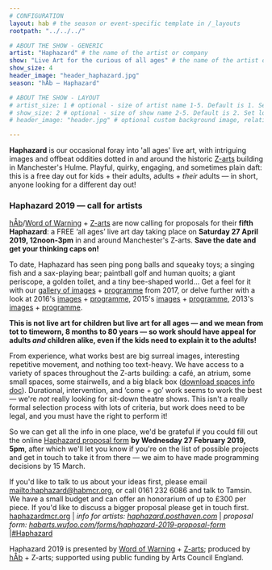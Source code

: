 ```yaml
---
# CONFIGURATION
layout: hab # the season or event-specific template in /_layouts
rootpath: "../../../"

# ABOUT THE SHOW - GENERIC
artist: "Haphazard" # the name of the artist or company
show: "Live Art for the curious of all ages" # the name of the artist or company
show_size: 4
header_image: "header_haphazard.jpg"   
season: "hÅb — Haphazard" 

# ABOUT THE SHOW - LAYOUT
# artist_size: 1 # optional - size of artist name 1-5. Default is 1. Set longer names to lower values
# show_size: 2 # optional - size of show name 2-5. Default is 2. Set longer names to lower values
# header_image: "header.jpg" # optional custom background image, relative to current page

---         
```

**Haphazard** is our occasional foray into 'all ages' live art, with intriguing images and offbeat oddities dotted in and around the historic <a href="http://www.z-arts.org" target="_blank">Z-arts</a> building in Manchester's Hulme. Playful, quirky, engaging, and sometimes plain daft: this is a free day out for kids + their adults, adults + *their* adults — in short, anyone looking for a different day out!         
       
### Haphazard 2019 — call for artists         
[hÅb](/hab)/[Word of Warning](/) + <a href="http://www.z-arts.org" target="_blank">Z-arts</a> are now calling for proposals for their **fifth Haphazard**: a FREE ‘all ages’ live art day taking place on **Saturday 27 April 2019, 12noon-3pm** in and around Manchester's Z-arts. **Save the date and get your thinking caps on!**         
         
To date, Haphazard has seen ping pong balls and squeaky toys; a singing fish and a sax-playing bear; paintball golf and human quoits; a giant periscope, a golden toilet, and a tiny bee-shaped world… Get a feel for it with our [gallery of images](/galleries/2018-emergency) + [programme](/archive/2017-haphazard) from 2017, or delve further with a look at 2016's [images](/galleries/2016-haphazard) + [programme](/archive/2016-haphazard), 2015's [images](/galleries/2015-haphazard) + [programme](/archive/2015-haphazard), 2013's [images](/galleries//2013-haphazard) + [programme](/archive/2013-spring/haphazard).         
        
**This is not live art for children but live art for all ages — and we mean from tot to timeworn, 8 months to 80 years — so work should have appeal for adults *and* children alike, even if the kids need to explain it to the adults!**        
            
From experience, what works best are big surreal images, interesting repetitive movement, and nothing too text-heavy. We have access to a variety of spaces throughout the Z-arts building: a café, an atrium, some small spaces, some stairwells, and a big black box (<a href="http://phaven-prod.s3.amazonaws.com/files/document_part/asset/2181982/T45imCOf7WX63-2Zcn9tTOY0L4E/Haphazard19_spaces.docx" target="_blank">download spaces info doc</a>). Durational, intervention, and ‘come + go’ work seems to work the best — we're *not* really looking for sit-down theatre shows. This isn't a really formal selection process with lots of criteria, but work does need to be legal, and you must have the right to perform it!        
         
So we can get all the info in one place, we'd be grateful if you could fill out the online <a href="http://habarts.wufoo.com/forms/haphazard-2019-proposal-form" target="_blank">Haphazard proposal form</a> **by Wednesday 27 February 2019, 5pm**, after which we'll let you know if you're on the list of possible projects and get in touch to take it from there — we aim to have made programming decisions by 15 March.        
        
If you'd like to talk to us about your ideas first, please email <mailto:haphazard@habmcr.org>, or call 0161 232 6086 and talk to Tamsin. We have a small budget and can offer an honorarium of up to £300 per piece. If you'd like to discuss a bigger proposal please get in touch first.         
<a href="http://haphazardmcr.org" target="_blank">haphazardmcr.org</a> | *info for artists: <a href="http://haphazard.posthaven.com" target="_blank">haphazard.posthaven.com</a>* | *proposal form: <a href="http://habarts.wufoo.com/forms/haphazard-2019-proposal-form" target="_blank">habarts.wufoo.com/forms/haphazard-2019-proposal-form</a>* |<a href="http://twitter.com/hashtag/Haphazard" target="_blank">#Haphazard</a>           
        
Haphazard 2019 is presented by [Word of Warning](/) + <a href="http://www.z-arts.org" target="_blank">Z-arts</a>; produced by [hÅb](/hab) + Z-arts; supported using public funding by Arts Council England.
